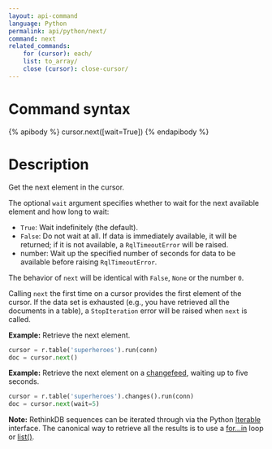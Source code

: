 ```yaml
---
layout: api-command
language: Python
permalink: api/python/next/
command: next
related_commands:
    for (cursor): each/
    list: to_array/
    close (cursor): close-cursor/
---
```


# Command syntax #

{% apibody %}
cursor.next([wait=True])
{% endapibody %}

# Description #

Get the next element in the cursor.

The optional `wait` argument specifies whether to wait for the next available element and how long to wait:

* `True`: Wait indefinitely (the default).
* `False`: Do not wait at all. If data is immediately available, it will be returned; if it is not available, a `RqlTimeoutError` will be raised.
* number: Wait up the specified number of seconds for data to be available before raising `RqlTimeoutError`.

The behavior of `next` will be identical with `False`, `None` or the number `0`.

Calling `next` the first time on a cursor provides the first element of the cursor. If the data set is exhausted (e.g., you have retrieved all the documents in a table), a `StopIteration` error will be raised when `next` is called.

__Example:__ Retrieve the next element.

```py
cursor = r.table('superheroes').run(conn)
doc = cursor.next()
```

__Example:__ Retrieve the next element on a [changefeed](/docs/changefeeds/python), waiting up to five seconds.

```py
cursor = r.table('superheroes').changes().run(conn)
doc = cursor.next(wait=5)
```

__Note:__ RethinkDB sequences can be iterated through via the Python [Iterable][it] interface. The canonical way to retrieve all the results is to use a [for...in](../each/) loop or [list()](../to_array/).

[it]: https://docs.python.org/3.4/library/stdtypes.html#iterator-types

